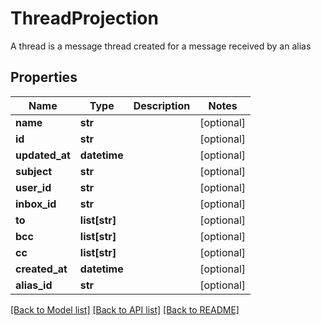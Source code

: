 # ThreadProjection

A thread is a message thread created for a message received by an alias
## Properties
Name | Type | Description | Notes
------------ | ------------- | ------------- | -------------
**name** | **str** |  | [optional] 
**id** | **str** |  | [optional] 
**updated_at** | **datetime** |  | [optional] 
**subject** | **str** |  | [optional] 
**user_id** | **str** |  | [optional] 
**inbox_id** | **str** |  | [optional] 
**to** | **list[str]** |  | [optional] 
**bcc** | **list[str]** |  | [optional] 
**cc** | **list[str]** |  | [optional] 
**created_at** | **datetime** |  | [optional] 
**alias_id** | **str** |  | [optional] 

[[Back to Model list]](../README#documentation-for-models) [[Back to API list]](../README#documentation-for-api-endpoints) [[Back to README]](../README)


